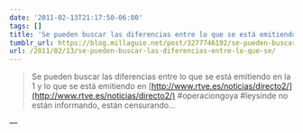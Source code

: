 ```yaml
---
date: '2011-02-13T21:17:50-06:00'
tags: []
title: 'Se pueden buscar las diferencias entre lo que se está emitiendo en la 1 y lo que se está emitiendo en http://www.rtve.es/noticias/directo2/ #operaciongoya #leysinde no están informando, están censurando…'
tumblr_url: https://blog.millaguie.net/post/3277746192/se-pueden-buscar-las-diferencias-entre-lo-que-se
url: /2011/02/13/se-pueden-buscar-las-diferencias-entre-lo-que-se/
---
```


> Se pueden buscar las diferencias entre lo que se está emitiendo en la 1 y lo que se está emitiendo en [http://www.rtve.es/noticias/directo2/](http://www.rtve.es/noticias/directo2/) #operaciongoya #leysinde no están informando, están censurando…

—